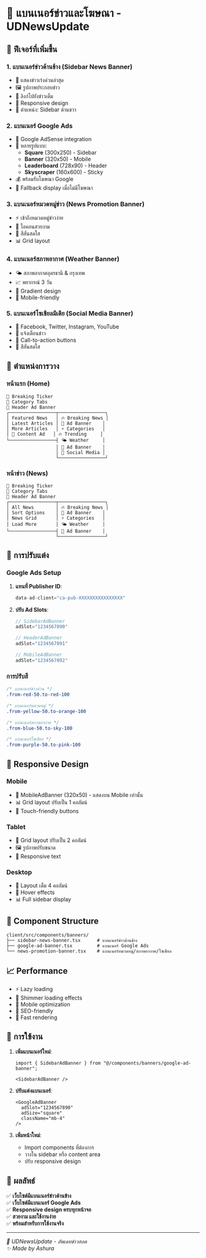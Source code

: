 # 🎯 แบนเนอร์ข่าวและโฆษณา - UDNewsUpdate

## 🚀 ฟีเจอร์ที่เพิ่มขึ้น

### 1. **แบนเนอร์ข่าวด้านข้าง (Sidebar News Banner)**
- 📰 แสดงข่าวเร่งด่วนล่าสุด
- 🖼️ รูปภาพประกอบข่าว
- 🔗 ลิงก์ไปยังข่าวเต็ม
- 📱 Responsive design
- 📍 ตำแหน่ง: Sidebar ด้านขวา

### 2. **แบนเนอร์ Google Ads**
- 📢 Google AdSense integration
- 🎯 หลายรูปแบบ:
  - **Square** (300x250) - Sidebar
  - **Banner** (320x50) - Mobile
  - **Leaderboard** (728x90) - Header
  - **Skyscraper** (160x600) - Sticky
- 💰 พร้อมรับโฆษณา Google
- 🔄 Fallback display เมื่อไม่มีโฆษณา

### 3. **แบนเนอร์หมวดหมู่ข่าว (News Promotion Banner)**
- ⚡ เข้าถึงหมวดหมู่ข่าวง่าย
- 🎨 ไอคอนสวยงาม
- 🌈 สีสันสดใส
- 📊 Grid layout

### 4. **แบนเนอร์สภาพอากาศ (Weather Banner)**
- 🌤️ สภาพอากาศอุดรธานี & กรุงเทพ
- 📈 พยากรณ์ 3 วัน
- 🎨 Gradient design
- 📱 Mobile-friendly

### 5. **แบนเนอร์โซเชียลมีเดีย (Social Media Banner)**
- 📱 Facebook, Twitter, Instagram, YouTube
- 🔔 แจ้งเตือนข่าว
- 🎯 Call-to-action buttons
- 💜 สีสันสดใส

## 📍 ตำแหน่งการวาง

### หน้าแรก (Home)
```
📰 Breaking Ticker
📂 Category Tabs
📢 Header Ad Banner
┌─────────────────┬─────────────────┐
│ Featured News   │ 🔥 Breaking News │
│ Latest Articles │ 📢 Ad Banner    │
│ More Articles   │ ⚡ Categories   │
│ 📢 Content Ad   │ 🔥 Trending     │
└─────────────────┤ 🌤️ Weather     │
                  │ 📢 Ad Banner    │
                  │ 📱 Social Media │
                  └─────────────────┘
```

### หน้าข่าว (News)
```
📰 Breaking Ticker
📂 Category Tabs
📢 Header Ad Banner
┌─────────────────┬─────────────────┐
│ All News        │ 🔥 Breaking News │
│ Sort Options    │ 📢 Ad Banner    │
│ News Grid       │ ⚡ Categories   │
│ Load More       │ 🌤️ Weather     │
└─────────────────┤ 📢 Ad Banner    │
                  └─────────────────┘
```

## 🎨 การปรับแต่ง

### Google Ads Setup
1. **แทนที่ Publisher ID**:
   ```javascript
   data-ad-client="ca-pub-XXXXXXXXXXXXXXXX"
   ```

2. **ปรับ Ad Slots**:
   ```javascript
   // SidebarAdBanner
   adSlot="1234567890"
   
   // HeaderAdBanner  
   adSlot="1234567891"
   
   // MobileAdBanner
   adSlot="1234567892"
   ```

### การปรับสี
```css
/* แบนเนอร์ข่าวด่วน */
.from-red-50.to-red-100

/* แบนเนอร์หมวดหมู่ */
.from-yellow-50.to-orange-100

/* แบนเนอร์สภาพอากาศ */
.from-blue-50.to-sky-100

/* แบนเนอร์โซเชียล */
.from-purple-50.to-pink-100
```

## 📱 Responsive Design

### Mobile
- 📱 MobileAdBanner (320x50) - แสดงบน Mobile เท่านั้น
- 📊 Grid layout ปรับเป็น 1 คอลัมน์
- 🎯 Touch-friendly buttons

### Tablet
- 📐 Grid layout ปรับเป็น 2 คอลัมน์
- 🖼️ รูปภาพปรับขนาด
- 📱 Responsive text

### Desktop
- 📐 Layout เต็ม 4 คอลัมน์
- 🎯 Hover effects
- 📊 Full sidebar display

## 🔧 Component Structure

```
client/src/components/banners/
├── sidebar-news-banner.tsx      # แบนเนอร์ข่าวด้านข้าง
├── google-ad-banner.tsx         # แบนเนอร์ Google Ads
└── news-promotion-banner.tsx    # แบนเนอร์หมวดหมู่/สภาพอากาศ/โซเชียล
```

## 📈 Performance

- ⚡ Lazy loading
- 🔄 Shimmer loading effects
- 📱 Mobile optimization
- 🎯 SEO-friendly
- 🚀 Fast rendering

## 🎯 การใช้งาน

1. **เพิ่มแบนเนอร์ใหม่**:
   ```tsx
   import { SidebarAdBanner } from "@/components/banners/google-ad-banner";
   
   <SidebarAdBanner />
   ```

2. **ปรับแต่งแบนเนอร์**:
   ```tsx
   <GoogleAdBanner 
     adSlot="1234567890" 
     adSize="square" 
     className="mb-4"
   />
   ```

3. **เพิ่มหน้าใหม่**:
   - Import components ที่ต้องการ
   - วางใน sidebar หรือ content area
   - ปรับ responsive design

## 🎉 ผลลัพธ์

✅ **เว็บไซต์มีแบนเนอร์ข่าวด้านข้าง**  
✅ **เว็บไซต์มีแบนเนอร์ Google Ads**  
✅ **Responsive design ครบทุกหน้าจอ**  
✅ **สวยงาม และใช้งานง่าย**  
✅ **พร้อมสำหรับการใช้งานจริง**  

---

*🎯 UDNewsUpdate - อัพเดทข่าวฮอต*  
*✨ Made by Ashura*